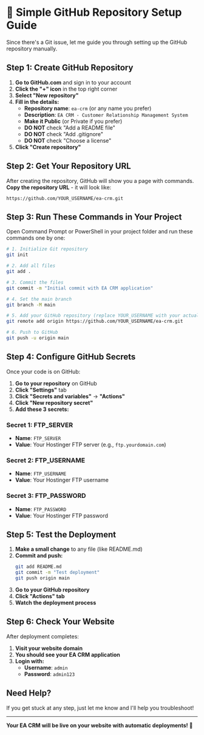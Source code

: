 # 🚀 **Simple GitHub Repository Setup Guide**

Since there's a Git issue, let me guide you through setting up the GitHub repository manually.

## **Step 1: Create GitHub Repository**

1. **Go to GitHub.com** and sign in to your account
2. **Click the "+" icon** in the top right corner
3. **Select "New repository"**
4. **Fill in the details:**
   - **Repository name**: `ea-crm` (or any name you prefer)
   - **Description**: `EA CRM - Customer Relationship Management System`
   - **Make it Public** (or Private if you prefer)
   - **DO NOT** check "Add a README file"
   - **DO NOT** check "Add .gitignore"
   - **DO NOT** check "Choose a license"
5. **Click "Create repository"**

## **Step 2: Get Your Repository URL**

After creating the repository, GitHub will show you a page with commands. **Copy the repository URL** - it will look like:
```
https://github.com/YOUR_USERNAME/ea-crm.git
```

## **Step 3: Run These Commands in Your Project**

Open Command Prompt or PowerShell in your project folder and run these commands one by one:

```bash
# 1. Initialize Git repository
git init

# 2. Add all files
git add .

# 3. Commit the files
git commit -m "Initial commit with EA CRM application"

# 4. Set the main branch
git branch -M main

# 5. Add your GitHub repository (replace YOUR_USERNAME with your actual username)
git remote add origin https://github.com/YOUR_USERNAME/ea-crm.git

# 6. Push to GitHub
git push -u origin main
```

## **Step 4: Configure GitHub Secrets**

Once your code is on GitHub:

1. **Go to your repository** on GitHub
2. **Click "Settings"** tab
3. **Click "Secrets and variables"** → **"Actions"**
4. **Click "New repository secret"**
5. **Add these 3 secrets:**

### **Secret 1: FTP_SERVER**
- **Name**: `FTP_SERVER`
- **Value**: Your Hostinger FTP server (e.g., `ftp.yourdomain.com`)

### **Secret 2: FTP_USERNAME**
- **Name**: `FTP_USERNAME`
- **Value**: Your Hostinger FTP username

### **Secret 3: FTP_PASSWORD**
- **Name**: `FTP_PASSWORD`
- **Value**: Your Hostinger FTP password

## **Step 5: Test the Deployment**

1. **Make a small change** to any file (like README.md)
2. **Commit and push:**
   ```bash
   git add README.md
   git commit -m "Test deployment"
   git push origin main
   ```
3. **Go to your GitHub repository**
4. **Click "Actions" tab**
5. **Watch the deployment process**

## **Step 6: Check Your Website**

After deployment completes:
1. **Visit your website domain**
2. **You should see your EA CRM application**
3. **Login with:**
   - **Username**: `admin`
   - **Password**: `admin123`

## **Need Help?**

If you get stuck at any step, just let me know and I'll help you troubleshoot!

---

**Your EA CRM will be live on your website with automatic deployments! 🎉** 